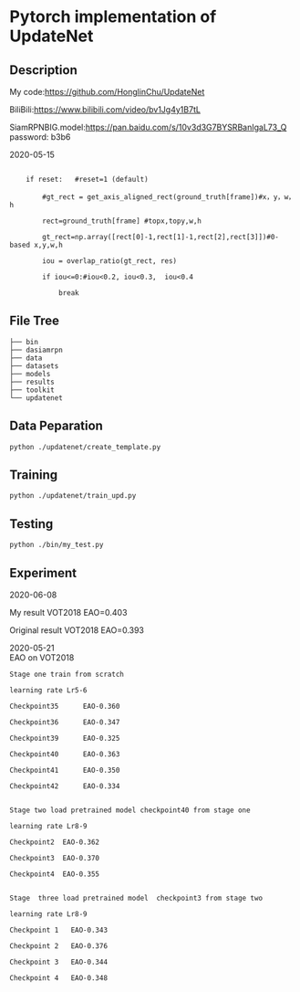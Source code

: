 # Pytorch implementation of UpdateNet

## Description
My code:https://github.com/HonglinChu/UpdateNet
 
BiliBili:https://www.bilibili.com/video/bv1Jg4y1B7tL
 
SiamRPNBIG.model:https://pan.baidu.com/s/10v3d3G7BYSRBanIgaL73_Q password: b3b6

2020-05-15 
``` About create_template.py at line:138  'get_axis_aligned_rect' not exist， please comment get_axis_aigned_rect function

    if reset:   #reset=1 (default)            

        #gt_rect = get_axis_aligned_rect(ground_truth[frame])#x，y，w，h

        rect=ground_truth[frame] #topx,topy,w,h

        gt_rect=np.array([rect[0]-1,rect[1]-1,rect[2],rect[3]])#0-based x,y,w,h

        iou = overlap_ratio(gt_rect, res)

        if iou<=0:#iou<0.2, iou<0.3,  iou<0.4

            break   
``` 

## File Tree
```
├── bin
├── dasiamrpn
├── data
├── datasets
├── models
├── results
├── toolkit
└── updatenet
```

## Data Peparation
```
python ./updatenet/create_template.py
```

## Training
```
python ./updatenet/train_upd.py
```

## Testing
```
python ./bin/my_test.py
```

## Experiment

2020-06-08

My result VOT2018 EAO=0.403 

Original result VOT2018 EAO=0.393 

2020-05-21  
EAO on VOT2018
```
Stage one train from scratch

learning rate Lr5-6  

Checkpoint35      EAO-0.360

Checkpoint36      EAO-0.347

Checkpoint39      EAO-0.325

Checkpoint40      EAO-0.363  

Checkpoint41      EAO-0.350

Checkpoint42      EAO-0.334


Stage two load pretrained model checkpoint40 from stage one

learning rate Lr8-9  

Checkpoint2  EAO-0.362

Checkpoint3  EAO-0.370

Checkpoint4  EAO-0.355


Stage  three load pretrained model  checkpoint3 from stage two

learning rate Lr8-9  

Checkpoint 1   EAO-0.343

Checkpoint 2   EAO-0.376

Checkpoint 3   EAO-0.344

Checkpoint 4   EAO-0.348
```
